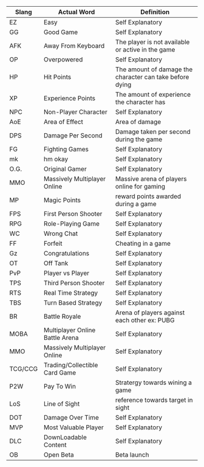 Slang | Actual Word | Definition
------|-------------|-----------
EZ | Easy | Self Explanatory
GG | Good Game | Self Explanatory
AFK | Away From Keyboard | The player is not available or active in the game 
OP | Overpowered | Self Explanatory
HP | Hit Points | The amount of damage the character can take before dying
XP | Experience Points | The amount of experience the character has
NPC | Non-Player Character | Self Explanatory
AoE | Area of Effect | Area of damage
DPS | Damage Per Second | Damage taken per second during the game
FG | Fighting Games | Self Explanatory
mk | hm okay | Self Explanatory
O.G. | Original Gamer | Self Explanatory
MMO | Massively Multiplayer Online | Massive arena of players online for gaming
MP | Magic Points | reward points awarded during a game
FPS | First Person Shooter | Self Explanatory
RPG | Role-Playing Game | Self Explanatory
WC | Wrong Chat | Self Explanatory
FF | Forfeit | Cheating in a game
Gz | Congratulations | Self Explanatory
OT | Off Tank | Self Explanatory
PvP | Player vs Player | Self Explanatory
TPS | Third Person Shooter | Self Explanatory
RTS | Real Time Strategy | Self Explanatory
TBS | Turn Based Strategy | Self Explanatory
BR | Battle Royale | Arena of players against each other ex: PUBG
MOBA | Multiplayer Online Battle Arena | Self Explanatory
MMO | Massively Multiplayer Online | Self Explanatory
TCG/CCG | Trading/Collectible Card Game | Self Explanatory
P2W | Pay To Win | Stratergy towards wining a game
LoS | Line of Sight | reference towards target in sight
DOT | Damage Over Time | Self Explanatory
MVP | Most Valuable Player | Self Explanatory
DLC | DownLoadable Content | Self Explanatory
OB | Open Beta | Beta launch